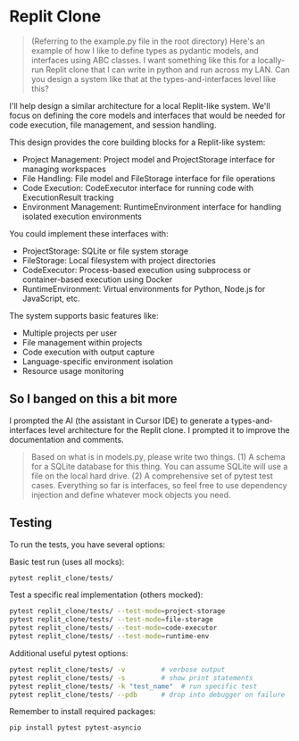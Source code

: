 # Replit Clone

> (Referring to the example.py file in the root directory)
> Here's an example of how I like to define types as pydantic models, and
> interfaces using ABC classes. I want something like this for a locally-run
> Replit clone that I can write in python and run across my LAN. Can you
> design a system like that at the types-and-interfaces level like this?

I'll help design a similar architecture for a local Replit-like system.
We'll focus on defining the core models and interfaces that would be needed
for code execution, file management, and session handling.

This design provides the core building blocks for a Replit-like system:

- Project Management: Project model and ProjectStorage interface for managing workspaces
- File Handling: File model and FileStorage interface for file operations
- Code Execution: CodeExecutor interface for running code with ExecutionResult tracking
- Environment Management: RuntimeEnvironment interface for handling isolated execution environments

You could implement these interfaces with:

- ProjectStorage: SQLite or file system storage
- FileStorage: Local filesystem with project directories
- CodeExecutor: Process-based execution using subprocess or container-based execution using Docker
- RuntimeEnvironment: Virtual environments for Python, Node.js for JavaScript, etc.

The system supports basic features like:

- Multiple projects per user
- File management within projects
- Code execution with output capture
- Language-specific environment isolation
- Resource usage monitoring

## So I banged on this a bit more

I prompted the AI (the assistant in Cursor IDE) to generate a types-and-interfaces
level architecture for the Replit clone. I prompted it to improve the documentation
and comments.

> Based on what is in models.py, please write two things.
> (1) A schema for a SQLite database for this thing. You can assume SQLite will use a
> file on the local hard drive.
> (2) A comprehensive set of pytest test cases. Everything so far is interfaces, so
> feel free to use dependency injection and define whatever mock objects you need.

## Testing

To run the tests, you have several options:

Basic test run (uses all mocks):
```bash
pytest replit_clone/tests/
```

Test a specific real implementation (others mocked):
```bash
pytest replit_clone/tests/ --test-mode=project-storage
pytest replit_clone/tests/ --test-mode=file-storage
pytest replit_clone/tests/ --test-mode=code-executor
pytest replit_clone/tests/ --test-mode=runtime-env
```

Additional useful pytest options:
```bash
pytest replit_clone/tests/ -v         # verbose output
pytest replit_clone/tests/ -s         # show print statements
pytest replit_clone/tests/ -k "test_name"  # run specific test
pytest replit_clone/tests/ --pdb      # drop into debugger on failure
```

Remember to install required packages:
```bash
pip install pytest pytest-asyncio
```
